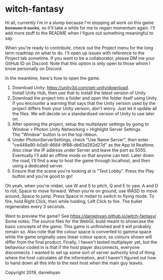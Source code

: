 # witch-fantasy
Hi all, currently I'm in a slump because I'm stopping all work on this game <s>because it sucks</s>, so it'll take a while for me to regain
momentum again. I'll add more stuff to the README when I figure out something meaningful to say. 

When you're ready to contribute, check out the Project menu for the long term roadmap on what to do. I'll open up issues with reference 
to the Project tab sometime. If you want to be a collaborator, please DM me your GitHub ID on Discord. Note that this option is only open to those whom I know personally on Discord.

In the meantime, here's how to open the game. 
1. Download Unity: https://unity3d.com/get-unity/download.  
   Install Unity Hub, then use that to install the latest version of Unity
2. Download the project into a folder and open the folder itself using Unity.  
   If you encounter a warning that says that the Unity version used by the project differs from your Unity version, don't worry. Just 
   let it update all the files. We will decide on a standardised version of Unity to use later on.
3. After opening the project, setup the multiplayer settings by going to Window > Photon Unity Networking > Highlight Server Settings.  
   The "Window" button is on the top ribbon.
4. Under PhotonServerSettings, check "Use Name Server", then enter "ce449a90-b0a9-4684-9f88-db63d282d27d" as the App Id Realtime. Also 
   clear the IP address under Server and leave the port as 5055.  
   Eventually I'll add an offline mode so that anyone can test. Later down the road, I'll find a way to host the game through localhost, 
   and then using a dedicated server. 
5. Ensure that the scene you're looking at is "Test Lobby". Press the Play button and you're good to go!  

Oh yeah, when you're midair, use W and S to pitch, Q and E to yaw, A and D to roll, Space to move forward. 
When you're on ground, use WASD to move around, Space to jump. Press Space in midair to switch to flying mode. 
To fire, hold Right Click, then while holding, Left Click to fire. The bullet regenerates every 3 seconds. 

Want to preview the game? See https://danielnyan.github.io/witch-fantasy/
Some notes: 
The source files for the WebGL build meant to showcase the basic concepts of the game. This game is unfinished and it will probably remain so. 
Also note that the colour space is converted to gamma space while the game originally uses linear colour space, so colours shown will differ from the final product.
Finally, I haven't tested multiplayer yet, but the behaviour coded in is that if the host player disconnects, everyone disconnects. I wanted to set up some sort of server authority kind of thing where the host calculates all the information, and I haven't figured out how to hand down all this info to the next host when the main guy leaves.

Copyright 2019, danielnyan

